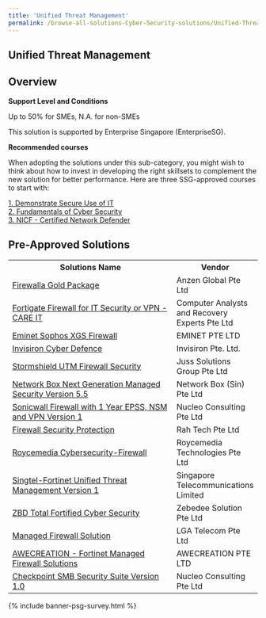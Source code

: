 ```yaml
---
title: 'Unified Threat Management'
permalink: /browse-all-solutions-Cyber-Security-solutions/Unified-Threat-Management
---
```


## Unified Threat Management
## Overview

**Support Level and Conditions**

Up to 50% for SMEs, N.A. for non-SMEs

This solution is supported by Enterprise Singapore (EnterpriseSG).

**Recommended courses**

When adopting the solutions under this sub-category, you might wish to think about how to invest in developing the right skillsets to complement the new solution for better performance. Here are three SSG-approved courses to start with:

<a href='https://sfec.enterprisejobskills.gov.sg/Course_Internet/CourseDetail.aspx?CoursesReferenceNumber=TGS-2015500905'  target='_blank' rel='noopener'>1. Demonstrate Secure Use of IT</a><br>
<a href='https://sfec.enterprisejobskills.gov.sg/Course_Internet/CourseDetail.aspx?CoursesReferenceNumber=TGS-2021002154'  target='_blank' rel='noopener'>2. Fundamentals of Cyber Security</a><br>
<a href='https://sfec.enterprisejobskills.gov.sg/Course_Internet/CourseDetail.aspx?CoursesReferenceNumber=TGS-2021010360'  target='_blank' rel='noopener'>3. NICF - Certified Network Defender</a><br>

## Pre-Approved Solutions

<table>
<tr>
<th style='width: auto;'><b>Solutions Name</b></th>
<th style='width: 30%;'><b>Vendor</b></th>
</tr>
<tr>
<td><a href='/productivity-solutions-grant/solutionrepo/solution135' target='_blank'>Firewalla Gold Package</a><br></td>
<td>Anzen Global Pte Ltd</td>
</tr>
<tr>
<td><a href='/productivity-solutions-grant/solutionrepo/solution283' target='_blank'>Fortigate Firewall for IT Security or VPN - CARE IT</a><br></td>
<td>Computer Analysts and Recovery Experts Pte Ltd</td>
</tr>
<tr>
<td><a href='/productivity-solutions-grant/solutionrepo/solution389' target='_blank'>Eminet Sophos XGS Firewall</a><br></td>
<td>EMINET PTE LTD</td>
</tr>
<tr>
<td><a href='/productivity-solutions-grant/solutionrepo/solution564' target='_blank'>Invisiron Cyber Defence</a><br></td>
<td>Invisiron Pte. Ltd.</td>
</tr>
<tr>
<td><a href='/productivity-solutions-grant/solutionrepo/solution580' target='_blank'>Stormshield UTM Firewall Security</a><br></td>
<td>Juss Solutions Group Pte Ltd</td>
</tr>
<tr>
<td><a href='/productivity-solutions-grant/solutionrepo/solution684' target='_blank'>Network Box Next Generation Managed Security Version 5.5</a><br></td>
<td>Network Box (Sin) Pte Ltd</td>
</tr>
<tr>
<td><a href='/productivity-solutions-grant/solutionrepo/solution718' target='_blank'>Sonicwall Firewall with 1 Year EPSS, NSM and VPN Version 1</a><br></td>
<td>Nucleo Consulting Pte Ltd</td>
</tr>
<tr>
<td><a href='/productivity-solutions-grant/solutionrepo/solution792' target='_blank'>Firewall Security Protection</a><br></td>
<td>Rah Tech Pte Ltd</td>
</tr>
<tr>
<td><a href='/productivity-solutions-grant/solutionrepo/solution858' target='_blank'>Roycemedia Cybersecurity-Firewall</a><br></td>
<td>Roycemedia Technologies Pte Ltd</td>
</tr>
<tr>
<td><a href='/productivity-solutions-grant/solutionrepo/solution876' target='_blank'>Singtel-Fortinet Unified Threat Management Version 1</a><br></td>
<td>Singapore Telecommunications Limited</td>
</tr>
<tr>
<td><a href='/productivity-solutions-grant/solutionrepo/solution1095' target='_blank'>ZBD Total Fortified Cyber Security</a><br></td>
<td>Zebedee Solution Pte Ltd</td>
</tr>
<tr>
<td><a href='/productivity-solutions-grant/solutionrepo/solution1236' target='_blank'>Managed Firewall Solution</a><br></td>
<td>LGA Telecom Pte Ltd</td>
</tr>
<tr>
<td><a href='/productivity-solutions-grant/solutionrepo/solution1299' target='_blank'>AWECREATION - Fortinet Managed Firewall Solutions</a><br></td>
<td>AWECREATION PTE LTD</td>
</tr>
<tr>
<td><a href='/productivity-solutions-grant/solutionrepo/solution1700' target='_blank'>Checkpoint SMB Security Suite Version 1.0</a><br></td>
<td>Nucleo Consulting Pte Ltd</td>
</tr>
</table>

{% include banner-psg-survey.html %}
